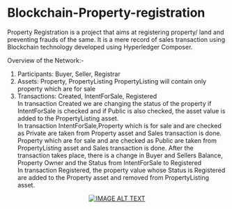 # Blockchain-Property-registration
Property Registration is a project that aims at registering property/ land and preventing frauds of the same.
It is a mere record of sales transaction using Blockchain technology developed using Hyperledger Composer.

Overview of the Network:-
1. Participants: Buyer, Seller, Registrar
2. Assets: Property, PropertyListing
PropertyListing will contain only property which are for sale
3. Transactions: Created, IntentForSale, Registered <br>
In transaction Created we are changing the status of the property if IntentForSale is checked and if Public is also checked, the asset value is added to the PropertyListing asset.<br/>
In transaction IntentForSale,Property which is for sale and are checked as Private are taken from Property asset and Sales transaction is done. <br>
Property which are for sale and are checked as Public are taken from PropertyListing asset and Sales transaction is done. After the transaction takes place, there is a change in Buyer and Sellers Balance, Property Owner and the Status from IntentForSale to Registered<br>
In transaction Registered, the property value whose Status is Registered are added to the Property asset and removed from PropertyListing asset.
<div align="center">
  <a href="https://drive.google.com/open?id=1Ok1oYLdaGeEBVx7xW7r3TVUEgWTGMJ5M"><img src="https://img.youtube.com/vi/YOUTUBE_VIDEO_ID_HERE/0.jpg" alt="IMAGE ALT TEXT"></a>
</div>
